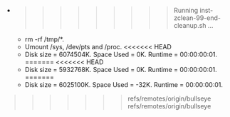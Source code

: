 * >>>>>>>>> Running inst-zclean-99-end-cleanup.sh ...
  * rm -rf /tmp/*.
  * Umount /sys, /dev/pts and /proc.
<<<<<<< HEAD
  * Disk size = 6074504K. Space Used = 0K. Runtime = 00:00:00:01.
=======
<<<<<<< HEAD
  * Disk size = 5932768K. Space Used = 0K. Runtime = 00:00:00:01.
=======
  * Disk size = 6025100K. Space Used = -32K. Runtime = 00:00:00:01.
>>>>>>> refs/remotes/origin/bullseye
>>>>>>> refs/remotes/origin/bullseye

